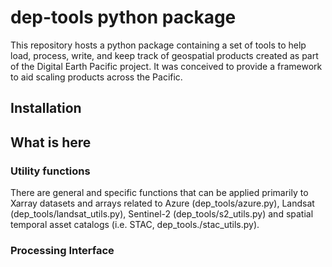 # dep-tools python package

This repository hosts a python package containing a set of tools to help load,
process, write, and keep track of geospatial products created as part of the
Digital Earth Pacific project. It was conceived to provide a framework to aid
scaling products across the Pacific.

## Installation

## What is here

### Utility functions

There are general and specific functions that can be applied
primarily to Xarray datasets and arrays related to Azure (dep_tools/azure.py),
Landsat (dep_tools/landsat_utils.py), Sentinel-2 (dep_tools/s2_utils.py) and
spatial temporal asset catalogs (i.e. STAC, dep_tools./stac_utils.py).

### Processing Interface
